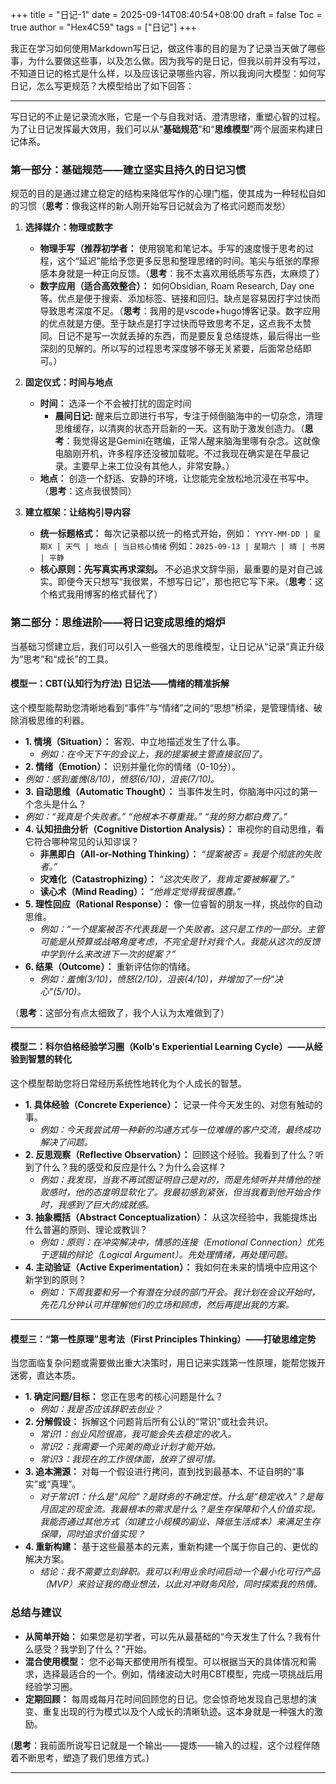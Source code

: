 +++
title = "日记-1"
date = 2025-09-14T08:40:54+08:00
draft = false
Toc = true
author = "Hex4C59"
tags = ["日记"]
+++

我正在学习如何使用Markdown写日记，做这件事的目的是为了记录当天做了哪些事，为什么要做这些事，以及怎么做。因为我写的是日记，但我以前并没有写过，不知道日记的格式是什么样，以及应该记录哪些内容，所以我询问大模型：如何写日记，怎么写更规范？大模型给出了如下回答：

---

写日记的不止是记录流水账，它是一个与自我对话、澄清思绪，重塑心智的过程。为了让日记发挥最大效用，我们可以从“**基础规范**”和“**思维模型**”两个层面来构建日记体系。

### 第一部分：基础规范——建立坚实且持久的日记习惯

规范的目的是通过建立稳定的结构来降低写作的心理门槛，使其成为一种轻松自如的习惯（**思考**：像我这样的新人刚开始写日记就会为了格式问题而发愁）

1. **选择媒介：物理或数字**
    * **物理手写（推荐初学者：** 使用钢笔和笔记本。手写的速度慢于思考的过程，这个“延迟”能给予您更多反思和整理思绪的时间。笔尖与纸张的摩擦感本身就是一种正向反馈。（**思考**：我不太喜欢用纸质写东西，太麻烦了）
    * **数字应用（适合高效整合）：** 如何Obsidian, Roam Research, Day one等。优点是便于搜索、添加标签、链接和回归。缺点是容易因打字过快而导致思考深度不足。（**思考**：我用的是vscode+hugo博客记录。数字应用的优点就是方便。至于缺点是打字过快而导致思考不足，这点我不太赞同。日记不是写一次就丢掉的东西，而是要反复总结提炼，最后得出一些深刻的见解的。所以写的过程思考深度够不够无关紧要，后面常总结即可。）

2. **固定仪式：时间与地点**
    * **时间：** 选泽一个不会被打扰的固定时间
        * **晨间日记:** 醒来后立即进行书写，专注于倾倒脑海中的一切杂念，清理思维缓存，以清爽的状态开启新的一天。这有助于激发创造力。（**思考**：我觉得这是Gemini在瞎编，正常人醒来脑海里哪有杂念。这就像电脑刚开机，许多程序还没被加载呢。不过我现在确实是在早晨记录。主要早上来工位没有其他人，非常安静。）
    * **地点：** 创造一个舒适、安静的环境，让您能完全放松地沉浸在书写中。（**思考**：这点我很赞同）

3. **建立框架：让结构引导内容**
    * **统一标题格式：** 每次记录都以统一的格式开始，例如：
        `YYYY-MM-DD | 星期X | 天气 | 地点 | 当日核心情绪`
        例如：`2025-09-13 | 星期六 | 晴 | 书房 | 平静`
    * **核心原则：先写真实再求深刻。** 不必追求文辞华丽，最重要的是对自己诚实。即便今天只想写“我很累，不想写日记”，那也把它写下来。（**思考**：这个格式我用博客的格式替代了）
  
### 第二部分：思维进阶——将日记变成思维的熔炉

当基础习惯建立后，我们可以引入一些强大的思维模型，让日记从“记录”真正升级为“思考”和“成长”的工具。

#### 模型一：CBT(认知行为疗法) 日记法——情绪的精准拆解

这个模型能帮助您清晰地看到“事件”与“情绪”之间的“思想”桥梁，是管理情绪、破除消极思维的利器。

* **1. 情境（Situation）：** 客观、中立地描述发生了什么事。
  * *例如：在今天下午的会议上，我的提案被主管直接驳回了。*
* **2. 情绪（Emotion）：** 识别并量化你的情绪（0-10分）。
* *例如：感到羞愧(8/10)，愤怒(6/10)，沮丧(7/10)。*
* **3. 自动思维（Automatic Thought）：** 当事件发生时，你脑海中闪过的第一个念头是什么？
* *例如：“我真是个失败者。” “他根本不尊重我。” “我的努力都白费了。”*
* **4. 认知扭曲分析（Cognitive Distortion Analysis）：** 审视你的自动思维，看它符合哪种常见的认知谬误？
  * **非黑即白（All-or-Nothing Thinking）：** *“提案被否 = 我是个彻底的失败者。”*
  * **灾难化（Catastrophizing）：** *“这次失败了，我肯定要被解雇了。”*
  * **读心术（Mind Reading）：** *“他肯定觉得我很愚蠢。”*
* **5. 理性回应（Rational Response）：** 像一位睿智的朋友一样，挑战你的自动思维。
  * *例如：“一个提案被否不代表我是一个失败者。这只是工作的一部分。主管可能是从预算或战略角度考虑，不完全是针对我个人。我能从这次的反馈中学到什么来改进下一次的提案？”*
* **6. 结果（Outcome）：** 重新评估你的情绪。
  * *例如：羞愧(3/10)，愤怒(2/10)，沮丧(4/10)，并增加了一份“决心”(5/10)。*

（**思考**：这部分有点太细致了，我个人认为太难做到了）

---

#### 模型二：科尔伯格经验学习圈（Kolb's Experiential Learning Cycle）——从经验到智慧的转化

这个模型帮助您将日常经历系统性地转化为个人成长的智慧。

* **1. 具体经验（Concrete Experience）：** 记录一件今天发生的、对您有触动的事。
  * *例如：今天我尝试用一种新的沟通方式与一位难缠的客户交流，最终成功解决了问题。*
* **2. 反思观察（Reflective Observation）：** 回顾这个经验。我看到了什么？听到了什么？我的感受和反应是什么？为什么会这样？
  * *例如：我发现，当我不再试图证明自己是对的，而是先倾听并共情他的挫败感时，他的态度明显软化了。我最初感到紧张，但当我看到他开始合作时，我感到了巨大的成就感。*
* **3. 抽象概括（Abstract Conceptualization）：** 从这次经验中，我能提炼出什么普遍的原则、理论或教训？
  * *例如：原则：在冲突解决中，情感的连接（Emotional Connection）优先于逻辑的辩论（Logical Argument）。先处理情绪，再处理问题。*
* **4. 主动验证（Active Experimentation）：** 我如何在未来的情境中应用这个新学到的原则？
  * *例如：下周我要和另一个有潜在分歧的部门开会。我计划在会议开始时，先花几分钟认可并理解他们的立场和顾虑，然后再提出我的方案。*

---

#### 模型三：“第一性原理”思考法（First Principles Thinking）——打破思维定势

当您面临复杂问题或需要做出重大决策时，用日记来实践第一性原理，能帮您拨开迷雾，直达本质。

* **1. 确定问题/目标：** 您正在思考的核心问题是什么？
  * *例如：我是否应该辞职去创业？*
* **2. 分解假设：** 拆解这个问题背后所有公认的“常识”或社会共识。
  * *常识1：创业风险很高，我可能会失去稳定的收入。*
  * *常识2：我需要一个完美的商业计划才能开始。*
  * *常识3：我现在的工作很体面，放弃了很可惜。*
* **3. 追本溯源：** 对每一个假设进行拷问，直到找到最基本、不证自明的“事实”或“真理”。
  * *对于常识1：什么是“风险”？是财务的不确定性。什么是“稳定收入”？是每月固定的现金流。我最根本的需求是什么？是生存保障和个人价值实现。我能否通过其他方式（如建立小规模的副业、降低生活成本）来满足生存保障，同时追求价值实现？*
* **4. 重新构建：** 基于这些最基本的元素，重新构建一个属于你自己的、更优的解决方案。
  * *结论：我不需要立刻辞职。我可以利用业余时间启动一个最小化可行产品（MVP）来验证我的商业想法，以此对冲财务风险，同时探索我的热情。*

### 总结与建议

* **从简单开始：** 如果您是初学者，可以先从最基础的“今天发生了什么？我有什么感受？我学到了什么？”开始。
* **混合使用模型：** 您不必每天都使用所有模型。可以根据当天的具体情况和需求，选择最适合的一个。例如，情绪波动大时用CBT模型，完成一项挑战后用经验学习圈。
* **定期回顾：** 每周或每月花时间回顾您的日记。您会惊奇地发现自己思想的演变、重复出现的行为模式以及个人成长的清晰轨迹。这本身就是一种强大的激励。

(**思考**：我前面所说写日记就是一个输出——提炼——输入的过程，这个过程伴随着不断思考，塑造了我们思维方式。)

---
